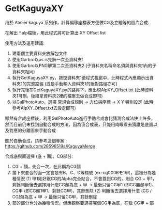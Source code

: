 # GetKaguyaXY

用於 Atelier kaguya 系列作，計算偏移座標表方便做CG及立繪等的圖片合成.

在解出 *.alp檔後，用此程式將可計算出 XY Offset list

使用方法及運用建議:
1. 建兩個主要資料夾放解包文件
2. 使用Garbro以as is先解一次至資料夾1
3. 使用Garbro以PNG解第二次至資料夾2 (子資料夾名稱命名須與資料夾1內的子資料夾相同)
4. 執行GetKaguyaXY.py，拖曳資料夾1至程式視窗中，此時程式內應顯示出資料夾1的完整路徑 (或是手動輸入資料夾1的絕對路徑亦可)
5. 執行完後在GetKaguyaXY.py的路徑下，應出現AlpXY_Offset.txt (此時資料夾1可刪，後續拿資料夾2裡的檔案去做合成即可)
6. 以GalPhotoAuto，選擇 常規合成規則 -> 方位與座標 -> X Y 特別設定 (此時參考AlpXY_Offset.txt去設定即可)

顯然有合成座標後，利用GalPhotoAuto進行手動合成會比猜測合成法快上許多，然而目前仍未找到自動合成的方法，因為沒合成表，只能用肉眼看去猜誰是底圖以及對應的分離圖來手動合成

關於自動合成，請參考這個專案 : https://github.com/28598519a/KaguyaMerge

合成底與面選擇 (底 + 面)，CG部分:
1. CG + 顏，先合一次，在此稱為CG顏
2. 接下來要合的面一定會是有B、C、D等標號 (ex: cg000Bモ1甲)，這裡分為幾種情況
    (1) 甲1剛好跟CG的Alpha完全貼合，不會蓋到CG的，則合 CG + 甲1，剩餘判斷後去選擇用什麼CG顏為底 + 甲  -> 最後只留CG甲1 (即CG無顏甲1)、CG甲 (即CG顏1甲1、剩餘CG甲)，其餘刪除
    (2) 判斷後去選擇用什麼 (CG / CG顏)為底 + 甲 -> 最後只留CG甲，其餘刪除
3. 部的部分也分為幾種情況，但應觀察要選擇哪個CG甲為底，在做 CG甲 + 部
